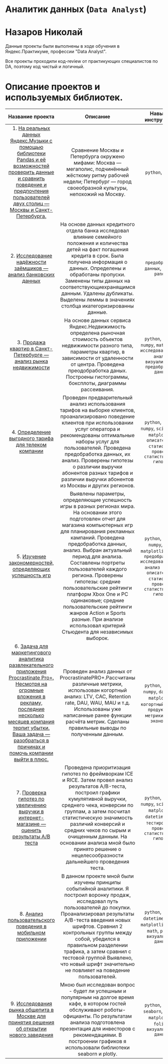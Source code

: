 # Аналитик данных (`Data Analyst`)
# Назаров Николай

Данные проекты были выполнены в ходе обучения в Яндекс.Практикуме, профессии "Data Analyst".

Все проекты проходили код-review от практикующих специалистов по DA, поэтому код чистый и логичный.

# Описание проектов и используемых библиотек.

| Название проекта | Описание  | Навыки и инструменты |
| :-------------: |:------------------:| :-----:|
| 1. [На реальных данных Яндекс.Музыки c помощью библиотеки Pandas и её возможностей проверить данные и сравнить поведение и предпочтения пользователей двух столиц — Москвы и Санкт-Петербурга.](https://github.com/manor477/practicum/tree/main/yandex_music) | Сравнение Москвы и Петербурга окружено мифами: Москва — мегаполис, подчинённый жёсткому ритму рабочей недели; Петербург — город своеобразной культуры, непохожий на Москву. | `python`, `pandas` |
| 2. [Исследование надёжности заёмщиков — анализ банковских данных](https://github.com/manor477/practicum/tree/main/credit) | На основе данных кредитного отдела банка исследовал влияние семейного положения и количества детей на факт погашения кредита в срок. Была получена информация о данных. Определены и обработаны пропуски. Заменены типы данных на соответствующиехранящимся данным. Удалены дубликаты. Выделены леммы в значениях столбца икатегоризированны данные. | `предобработка данных`, `python`, `pandas` |
| 3. [Продажа квартир в Санкт-Петербурге — анализ рынка недвижимости](https://github.com/manor477/practicum/tree/main/apartments) | На основе данных сервиса Яндекс.Недвижимость определена рыночная стоимость объектов недвижимости разного типа, параметры квартир, в зависимости от удаленности от центра. Проведена преодобработка даных. Построены гистограммы, боксплоты, диаграммы рассеивания. | `python`, `pandas`, `numpy`, `matplotlib`, `исследовательский анализ`, `визуализация/предобработка данных` |
| 4. [Определение выгодного тарифа для телеком компании](https://github.com/manor477/practicum/tree/main/telecom_tariffs) | Проведен предварительный анализ использования тарифов на выборке клиентов, проанализировано поведение клиентов при использовании услуг оператора и рекомендованы оптимальные наборы услуг для пользователей. Проведена предобработка данных, их анализ. Проверены гипотезы о различии выручки абонентов разных тарифов и различии выручки абонентов из Москвы и других регионов. | `python`, `pandas`, `numpy`, `scipy`, `math`, `matplotlib`, `описательная статистика`, `проверка статистических гипотез` |
| 5. [Изучение закономерностей, определяющих успешность игр](https://github.com/manor477/practicum/tree/main/game_industry) | Выявлены параметры, определяющие успешность игры в разных регионах мира. На основании этого подготовлен отчет для магазина компьютерных игр для планирования рекламных кампаний. Проведена предобработка данных, анализ. Выбран актуальный период для анализа. Составлены портреты пользователей каждого региона. Проверены гипотезы: средние пользовательские рейтинги платформ Xbox One и PC одинаковые; средние пользовательские рейтинги жанров Action и Sports разные. При анализе использовал критерий Стьюдента для независимых выборок. | `python`, `pandas`, `numpy`, `math`, `matplotlib`, `scipy`, `предобработка/исследовательский анализ данных`, `описательная статистика`, `проверка статистических гипотез` |
| 6. [Задача для маркетингового аналитика развлекательного приложения Procrastinate Pro+. Несмотря на огромные вложения в рекламу, последние несколько месяцев компания терпит убытки. Ваша задача — разобраться в причинах и помочь компании выйти в плюс.](https://github.com/manor477/practicum/tree/main/procrastinate_app) | Проведен анализ данных от ProcrastinatePRO+.Рассчитаны различные метрики, использован когортный анализ: LTV, CAC, Retention rate, DAU, WAU, MAU и т.д. Использованы уже написанные ранее функции расчёта метрик. Сделаны правильные выводы по полученным данным. | `python`, `pandas`, `numpy`, `datetime`, `matplotlib`, `когортный анализ`, `продуктовые метрики`, `юнит-экономика` |
| 7. [Проверка гипотез по увеличению выручки в интернет-магазине — оценить результаты A/B теста](https://github.com/manor477/practicum/tree/main/A-B%20test) | Проведена приоритизация гипотез по фреймворкам ICE и RICE. Затем провел анализ результатов A/B-теста, построил графики кумулятивной выручки, среднего чека, конверсии по группам, а затем посчитал статистическую значимость различий конверсий и средних чеков по сырым и очищенным данным. На основании анализа мной было принято решение о нецелесообразности дальнейшего проведения теста. | `python`, `pandas`, `numpy`, `scipy`, `math`, `matplotlib`, `datetime`, `A/B-тестирование`, `проверка статистических гипотез` |
| 8. [Анализ пользовательского поведения в мобильном приложении](https://github.com/manor477/practicum/tree/main/mobile_app) | В данном проекте мной были изучены принципы событийной аналитики. Я построил воронку продаж, исследовал путь пользователей до покупки. Проанализировал результаты A/B-теста введения новых шрифтов. Сравнил 2 контрольных группы между собой, убедился в правильном разделении трафика, а затем сравнил с тестовой группой Выявлено, что новый шрифт значительно не повлияет на поведение пользователей. | `python`, `pandas`, `datetime`, `numpy`, `matplotlib`, `scipy`, `math`, `plotly`, `визуализация данных` |
| 9. [Исследования рынка общепита в Москве для принятия решения об открытии нового заведения](https://github.com/manor477/practicum/tree/main/catering) | Мною был исследован вопрос - будет ли успешным и популярным на долгое время кафе, в котором гостей обслуживают роботы-официанты. По результатам анализа подготовлена презентация для инвесторов с рекомендациями. В построении графиков я использовали библиотеки seaborn и plotly.  | `python`, `pandas`, `seaborn`, `plotly`, `matplotlib`, `folium`, `визуализация данных` |


